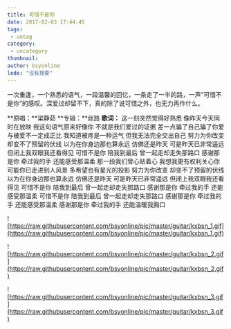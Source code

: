 ```yaml
---
title: 可惜不是你
date: 2017-02-03 17:44:45
tags:
 - untag
category: 
 - uncategory
thumbnail: 
author: bsyonline
lede: "没有摘要"
---
```


一次重逢，一个熟悉的语气，一段温馨的回忆，一条走了一半的路，一声“可惜不是你”的感叹。深爱过却留不下，真的除了说可惜之外，也无力再作什么。
<!-- more -->
**原唱：**梁静茹
**专辑：**丝路
**歌词：**
这一刻突然觉得好熟悉
像昨天今天同时在放映
我这句语气原来好像你
不就是我们爱过的证据
差一点骗了自己骗了你爱与被爱不一定成正比
我知道被疼是一种运气
但我无法完全交出自己
努力为你改变
却变不了预留的伏线
以为在你身边那也算永远
仿佛还是昨天
可是昨天已非常遥远
但闭上我双眼我还看得见
可惜不是你
陪我到最后
曾一起走却走失那路口
感谢那是你
牵过我的手
还能感受那温柔
那一段我们曾心贴着心
我想我更有权利关心你可能你已走进别人风景
多希望也有星光的投影
努力为你改变
却变不了预留的伏线
以为在你身边那也算永远
仿佛还是昨天
可是昨天已非常遥远
但闭上我双眼我还看得见
可惜不是你
陪我到最后
曾一起走却走失那路口
感谢那是你
牵过我的手
还能感受那温柔
可惜不是你
陪我到最后
曾一起走却走失那路口
感谢那是你
牵过我的手
还能感受那温柔
感谢那是你
牵过我的手
还能温暖我胸口


![https://raw.githubusercontent.com/bsyonline/pic/master/guitar/kxbsn_1.gif](https://raw.githubusercontent.com/bsyonline/pic/master/guitar/kxbsn_1.gif)

![https://raw.githubusercontent.com/bsyonline/pic/master/guitar/kxbsn_2.gif](https://raw.githubusercontent.com/bsyonline/pic/master/guitar/kxbsn_2.gif)

![https://raw.githubusercontent.com/bsyonline/pic/master/guitar/kxbsn_3.gif](https://raw.githubusercontent.com/bsyonline/pic/master/guitar/kxbsn_3.gif)
